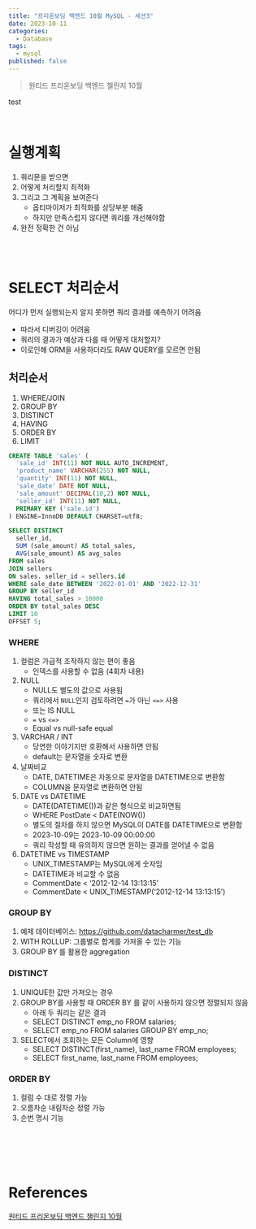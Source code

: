 ```yaml
---
title: "프리온보딩 백엔드 10월 MySQL - 세션3"
date: 2023-10-11
categories:
  - Database
tags:
  - mysql
published: false
---
```

> 원티드 프리온보딩 백엔드 챌린지 10월

test

<br>

# 실행계획

1. 쿼리문을 받으면
2. 어떻게 처리할지 최적화
3. 그리고 그 계획을 보여준다
   - 옵티마이저가 최적화를 상당부분 해줌
   - 하지만 만족스럽지 않다면 쿼리를 개선해야함
4. 완전 정확한 건 아님

<br>
<br>

# SELECT 처리순서

어디가 먼저 실행되는지 알지 못하면 쿼리 결과를 예측하기 어려움
  - 따라서 디버깅이 어려움
  - 쿼리의 결과가 예상과 다를 때 어떻게 대처할지?
  - 이로인해 ORM을 사용하더라도 RAW QUERY를 모르면 안됨

## 처리순서
1. WHERE/JOIN
2. GROUP BY
3. DISTINCT
4. HAVING
5. ORDER BY
6. LIMIT

```sql
CREATE TABLE 'sales' (
  'sale_id' INT(11) NOT NULL AUTO_INCREMENT,
  'product_name' VARCHAR(255) NOT NULL,
  'quantity' INT(11) NOT NULL,
  'sale_date' DATE NOT NULL,
  'sale_amount' DECIMAL(10,2) NOT NULL,
  'seller_id' INT(11) NOT NULL,
  PRIMARY KEY ('sale.id')
) ENGINE=InnoDB DEFAULT CHARSET=utf8;
```

```sql
SELECT DISTINCT
  seller_id,
  SUM (sale_amount) AS total_sales,
  AVG(sale_amount) AS avg_sales
FROM sales
JOIN sellers
ON sales. seller_id = sellers.id
WHERE sale_date BETWEEN '2022-01-01' AND '2022-12-31'
GROUP BY seller_id
HAVING total_sales > 10000
ORDER BY total_sales DESC
LIMIT 10
OFFSET 5;
```

### WHERE
1. 컬럼은 가급적 조작하지 않는 편이 좋음
   - 인덱스를 사용할 수 없음 (4회차 내용)
2. NULL
   - NULL도 별도의 값으로 사용됨
   - 쿼리에서 `NULL`인지 검토하려면 `=`가 아닌 `<=>` 사용
   - 또는 IS NULL
   - `=` vs `<=>`
   - Equal vs null-safe equal
3. VARCHAR / INT
   - 당연한 이야기지만 호환해서 사용하면 안됨
   - default는 문자열을 숫자로 변환
4. 날짜비교
   - DATE, DATETIME은 자동으로 문자열을 DATETIME으로 변환함
   - COLUMN을 문자열로 변환하면 안됨
5. DATE vs DATETIME
   - DATE(DATETIME())과 같은 형식으로 비교하면됨
   - WHERE PostDate < DATE(NOW())
   - 별도의 절차를 하지 않으면 MySQL이 DATE를 DATETIME으로 변환함
   - 2023-10-09는 2023-10-09 00:00:00
   - 쿼리 작성할 때 유의하지 않으면 원하는 결과를 얻어낼 수 없음
6. DATETIME vs TIMESTAMP
   - UNIX_TIMESTAMP는 MySQL에게 숫자임
   - DATETIME과 비교할 수 없음
   - CommentDate < ‘2012-12-14 13:13:15’
   - CommentDate < UNIX_TIMESTAMP(‘2012-12-14 13:13:15’)

### GROUP BY
1. 예제 데이터베이스: https://github.com/datacharmer/test_db
2. WITH ROLLUP: 그룹별로 합계를 가져올 수 있는 기능
3. GROUP BY 를 활용한 aggregation

### DISTINCT
1. UNIQUE한 값만 가져오는 경우
2. GROUP BY를 사용할 때 ORDER BY 를 같이 사용하지 않으면 정렬되지 않음
   - 아래 두 쿼리는 같은 결과
   - SELECT DISTINCT emp_no FROM salaries;
   - SELECT emp_no FROM salaries GROUP BY emp_no;
3. SELECT에서 조회하는 모든 Column에 영향
   - SELECT DISTINCT(first_name), last_name FROM employees;
   - SELECT first_name, last_name FROM employees;

### ORDER BY
1. 컬럼 수 대로 정렬 가능
2. 오름차순 내림차순 정렬 가능
3. 순번 명시 기능


<br>
<br>





<br>
<br>

# References
[원티드 프리온보딩 백엔드 챌린지 10월](https://www.wanted.co.kr/events/pre_challenge_be_12)